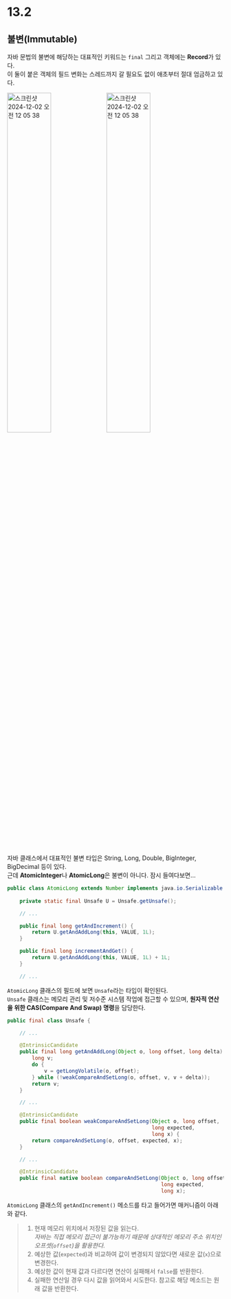 # 13.2

## 불변(Immutable)

자바 문법의 불변에 해당하는 대표적인 키워드는 `final` 그리고 객체에는 **Record**가 있다.<br />
이 둘이 붙은 객체의 필드 변화는 스레드까지 갈 필요도 없이 애초부터 절대 엄금하고 있다.

<img alt="스크린샷 2024-12-02 오전 12 05 38" src="https://github.com/user-attachments/assets/566bf26e-1d30-412b-9dd7-377b678b928a" style="width: 45%;" />
<img alt="스크린샷 2024-12-02 오전 12 05 38" src="https://github.com/user-attachments/assets/e8208654-f7f2-49e7-bf07-79ebae451408" style="width: 45%;" />

자바 클래스에서 대표적인 불변 타입은 String, Long, Double, BigInteger, BigDecimal 등이 있다.<br />
근데 **AtomicInteger**나 **AtomicLong**은 불변이 아니다. 잠시 들여다보면...

```java
public class AtomicLong extends Number implements java.io.Serializable {
    
    private static final Unsafe U = Unsafe.getUnsafe();

    // ...

    public final long getAndIncrement() {
        return U.getAndAddLong(this, VALUE, 1L);
    }

    public final long incrementAndGet() {
        return U.getAndAddLong(this, VALUE, 1L) + 1L;
    }

    // ...
```

`AtomicLong` 클래스의 필드에 보면 `Unsafe`라는 타입이 확인된다.<br />
`Unsafe` 클래스는 메모리 관리 및 저수준 시스템 작업에 접근할 수 있으며, **원자적 연산을 위한 CAS(Compare And Swap) 명령**을 담당한다.<br />

```java
public final class Unsafe {

    // ...

    @IntrinsicCandidate
    public final long getAndAddLong(Object o, long offset, long delta) {
        long v;
        do {
            v = getLongVolatile(o, offset);
        } while (!weakCompareAndSetLong(o, offset, v, v + delta));
        return v;
    }

    // ...

    @IntrinsicCandidate
    public final boolean weakCompareAndSetLong(Object o, long offset,
                                               long expected,
                                               long x) {
        return compareAndSetLong(o, offset, expected, x);
    }

    // ...

    @IntrinsicCandidate
    public final native boolean compareAndSetLong(Object o, long offset,
                                                  long expected,
                                                  long x);
```

`AtomicLong` 클래스의 `getAndIncrement()` 메소드를 타고 들어가면 매커니즘이 아래와 같다.

>1. 현재 메모리 위치에서 저장된 값을 읽는다.<br />
>*자바는 직접 메모리 접근이 불가능하기 때문에 상대적인 메모리 주소 위치인 오프셋(`offset`)을 활용한다.*
>3. 예상한 값(`expected`)과 비교하여 값이 변경되지 않았다면 새로운 값(`x`)으로 변경한다.
>4. 예상한 값이 현재 값과 다르다면 연산이 실패해서 `false`를 반환한다.
>5. 실패한 연산일 경우 다시 값을 읽어와서 시도한다. 참고로 해당 메소드는 원래 값을 반환한다.
